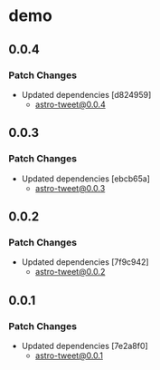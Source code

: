 # demo

## 0.0.4

### Patch Changes

- Updated dependencies [d824959]
  - astro-tweet@0.0.4

## 0.0.3

### Patch Changes

- Updated dependencies [ebcb65a]
  - astro-tweet@0.0.3

## 0.0.2

### Patch Changes

- Updated dependencies [7f9c942]
  - astro-tweet@0.0.2

## 0.0.1

### Patch Changes

- Updated dependencies [7e2a8f0]
  - astro-tweet@0.0.1
